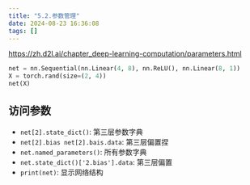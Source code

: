 ```yaml
---
title: "5.2.参数管理"
date: 2024-08-23 16:36:08
tags: []
---
```

https://zh.d2l.ai/chapter_deep-learning-computation/parameters.html

```python
net = nn.Sequential(nn.Linear(4, 8), nn.ReLU(), nn.Linear(8, 1))
X = torch.rand(size=(2, 4))
net(X)
```

## 访问参数

- `net[2].state_dict()`: 第三层参数字典
- `net[2].bias net[2].bais.data`: 第三层偏置捏
- `net.named_parameters()`: 所有参数字典
- `net.state_dict()['2.bias'].data`: 第三层偏置
- `print(net)`: 显示网络结构
